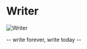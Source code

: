 # Writer
![Writer](https://res.cloudinary.com/dm9gwanrg/image/upload/v1741159374/Artboard_1_1_3p_ztojhs.png)

-- write forever, write today --
